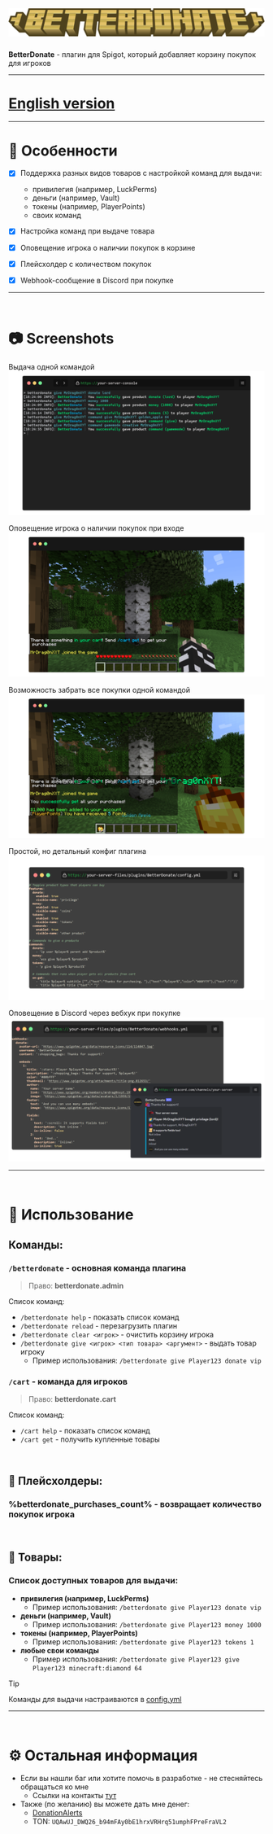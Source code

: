 <div align="center"><img src="docs/title.png">
<h5></h5>
</div>

**BetterDonate** - плагин для Spigot, который добавляет корзину покупок для игроков

<hr>

# [English version](README.md)

<hr>

# 🌠 Особенности
- [x] Поддержка разных видов товаров с настройкой команд для выдачи:
  - привилегия (например, LuckPerms)
  - деньги (например, Vault)
  - токены (например, PlayerPoints)
  - своих команд
- [x] Настройка команд при выдаче товара
- [x] Оповещение игрока о наличии покупок в корзине
- [x] Плейсхолдер с количеством покупок
- [x] Webhook-сообщение в Discord при покупке


<hr>
<br>

# 📷 Screenshots

Выдача одной командой
![](docs/console.png)

Оповещение игрока о наличии покупок при входе
![](docs/on-join-alert.png)

Возможность забрать все покупки одной командой
![](docs/cart-get-command.png)

Простой, но детальный конфиг плагина
![](docs/config.png)

Оповещение в Discord через вебхук при покупке
![](docs/discord-webhook-msg.png)


<hr>
<br>

# 🚀 Использование

## Команды:

### `/betterdonate` - основная команда плагина

> Право: **betterdonate.admin**

Список команд:

- `/betterdonate help` - показать список команд
- `/betterdonate reload` - перезагрузить плагин
- `/betterdonate clear <игрок>` - очистить корзину игрока
- `/betterdonate give <игрок> <тип товара> <аргумент>` - выдать товар игроку
  - Пример использования: `/betterdonate give Player123 donate vip`

### `/cart` - команда для игроков

> Право: **betterdonate.cart**

Список команд:

- `/cart help` - показать список команд
- `/cart get` - получить купленные товары

<br>

## 💾 Плейсхолдеры:
### **%betterdonate_purchases_count%** - возвращает количество покупок игрока

<br>

## 🛒 Товары:

### Список доступных товаров для выдачи:

- **привилегия (например, LuckPerms)**
  - Пример использования: `/betterdonate give Player123 donate vip`
- **деньги (например, Vault)**
  - Пример использования: `/betterdonate give Player123 money 1000`
- **токены (например, PlayerPoints)**
  - Пример использования: `/betterdonate give Player123 tokens 1`
- **любые свои команды**
  - Пример использования: `/betterdonate give Player123 give Player123 minecraft:diamond 64`

> [!TIP]
> Команды для выдачи настраиваются в [config.yml](src/main/resources/config.yml)

<hr>
<br>

# ⚙ Остальная информация

- Если вы нашли баг или хотите помочь в разработке - не стесняйтесь обращаться ко мне
  - Ссылки на контакты [тут](https://slv.nshard.fun/) 
- Также (по желанию) вы можете дать мне денег:
  - [DonationAlerts](https://www.donationalerts.com/r/mrdrag0nxyt)
  - TON: ```UQAwUJ_DWQ26_b94mFAy0bE1hrxVRHrq51umphFPreFraVL2```